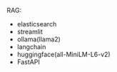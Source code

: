 RAG:
- elasticsearch
- streamlit
- ollama(llama2)
- langchain
- huggingface(all-MiniLM-L6-v2) 
- FastAPI
